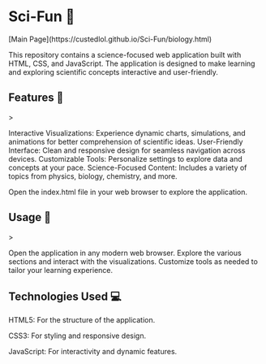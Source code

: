 <h1>Sci-Fun 🌌</h1>
[Main Page](https://custedlol.github.io/Sci-Fun/biology.html)

This repository contains a science-focused web application built with HTML, CSS, and JavaScript. The application is designed to make learning and exploring scientific concepts interactive and user-friendly.

<h2>Features 🚀</h2>>

Interactive Visualizations: Experience dynamic charts, simulations, and animations for better comprehension of scientific ideas.
User-Friendly Interface: Clean and responsive design for seamless navigation across devices.
Customizable Tools: Personalize settings to explore data and concepts at your pace.
Science-Focused Content: Includes a variety of topics from physics, biology, chemistry, and more.

Open the index.html file in your web browser to explore the application.

<h2>Usage 📖</h2>>

Open the application in any modern web browser.
Explore the various sections and interact with the visualizations.
Customize tools as needed to tailor your learning experience.

<h2>Technologies Used 💻</h2>

HTML5: For the structure of the application.

CSS3: For styling and responsive design.

JavaScript: For interactivity and dynamic features.
